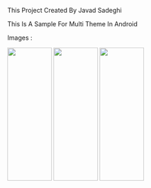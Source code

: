 This Project Created By Javad Sadeghi

This Is A Sample For Multi Theme In Android

Images :

<img src="http://uupload.ir/files/zp1b_screenshot_20191210-123613.jpg" width="100" height="300">
<img src="http://uupload.ir/files/a095_screenshot_20191210-123629.jpg" width="100" height="300">
<img src="http://uupload.ir/files/mpjm_screenshot_20191210-123621.jpg" width="100" height="300">

